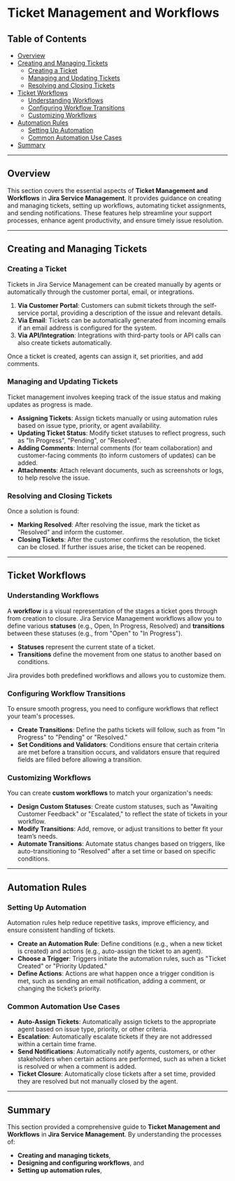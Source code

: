 # Ticket Management and Workflows

## Table of Contents
- [Overview](#overview)
- [Creating and Managing Tickets](#creating-and-managing-tickets)
  - [Creating a Ticket](#creating-a-ticket)
  - [Managing and Updating Tickets](#managing-and-updating-tickets)
  - [Resolving and Closing Tickets](#resolving-and-closing-tickets)
- [Ticket Workflows](#ticket-workflows)
  - [Understanding Workflows](#understanding-workflows)
  - [Configuring Workflow Transitions](#configuring-workflow-transitions)
  - [Customizing Workflows](#customizing-workflows)
- [Automation Rules](#automation-rules)
  - [Setting Up Automation](#setting-up-automation)
  - [Common Automation Use Cases](#common-automation-use-cases)
- [Summary](#summary)

---

## Overview

This section covers the essential aspects of **Ticket Management and Workflows** in **Jira Service Management**. It provides guidance on creating and managing tickets, setting up workflows, automating ticket assignments, and sending notifications. These features help streamline your support processes, enhance agent productivity, and ensure timely issue resolution.

---

## Creating and Managing Tickets

### Creating a Ticket

Tickets in Jira Service Management can be created manually by agents or automatically through the customer portal, email, or integrations.

1. **Via Customer Portal**: Customers can submit tickets through the self-service portal, providing a description of the issue and relevant details.
2. **Via Email**: Tickets can be automatically generated from incoming emails if an email address is configured for the system.
3. **Via API/Integration**: Integrations with third-party tools or API calls can also create tickets automatically.

Once a ticket is created, agents can assign it, set priorities, and add comments.

### Managing and Updating Tickets

Ticket management involves keeping track of the issue status and making updates as progress is made.

- **Assigning Tickets**: Assign tickets manually or using automation rules based on issue type, priority, or agent availability.
- **Updating Ticket Status**: Modify ticket statuses to reflect progress, such as "In Progress", "Pending", or "Resolved".
- **Adding Comments**: Internal comments (for team collaboration) and customer-facing comments (to inform customers of updates) can be added.
- **Attachments**: Attach relevant documents, such as screenshots or logs, to help resolve the issue.

### Resolving and Closing Tickets

Once a solution is found:

- **Marking Resolved**: After resolving the issue, mark the ticket as "Resolved" and inform the customer.
- **Closing Tickets**: After the customer confirms the resolution, the ticket can be closed. If further issues arise, the ticket can be reopened.

---

## Ticket Workflows

### Understanding Workflows

A **workflow** is a visual representation of the stages a ticket goes through from creation to closure. Jira Service Management workflows allow you to define various **statuses** (e.g., Open, In Progress, Resolved) and **transitions** between these statuses (e.g., from "Open" to "In Progress").

- **Statuses** represent the current state of a ticket.
- **Transitions** define the movement from one status to another based on conditions.

Jira provides both predefined workflows and allows you to customize them.

### Configuring Workflow Transitions

To ensure smooth progress, you need to configure workflows that reflect your team's processes.

- **Create Transitions**: Define the paths tickets will follow, such as from "In Progress" to "Pending" or "Resolved."
- **Set Conditions and Validators**: Conditions ensure that certain criteria are met before a transition occurs, and validators ensure that required fields are filled before allowing a transition.

### Customizing Workflows

You can create **custom workflows** to match your organization's needs:

- **Design Custom Statuses**: Create custom statuses, such as "Awaiting Customer Feedback" or "Escalated," to reflect the state of tickets in your workflow.
- **Modify Transitions**: Add, remove, or adjust transitions to better fit your team’s needs.
- **Automate Transitions**: Automate status changes based on triggers, like auto-transitioning to "Resolved" after a set time or based on specific conditions.

---

## Automation Rules

### Setting Up Automation

Automation rules help reduce repetitive tasks, improve efficiency, and ensure consistent handling of tickets.

- **Create an Automation Rule**: Define conditions (e.g., when a new ticket is created) and actions (e.g., auto-assign the ticket to an agent).
- **Choose a Trigger**: Triggers initiate the automation rules, such as "Ticket Created" or "Priority Updated."
- **Define Actions**: Actions are what happen once a trigger condition is met, such as sending an email notification, adding a comment, or changing the ticket’s priority.

### Common Automation Use Cases

- **Auto-Assign Tickets**: Automatically assign tickets to the appropriate agent based on issue type, priority, or other criteria.
- **Escalation**: Automatically escalate tickets if they are not addressed within a certain time frame.
- **Send Notifications**: Automatically notify agents, customers, or other stakeholders when certain actions are performed, such as when a ticket is resolved or when a comment is added.
- **Ticket Closure**: Automatically close tickets after a set time, provided they are resolved but not manually closed by the agent.

---

## Summary

This section provided a comprehensive guide to **Ticket Management and Workflows** in **Jira Service Management**. By understanding the processes of:

- **Creating and managing tickets**,
- **Designing and configuring workflows**, and
- **Setting up automation rules**,
